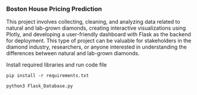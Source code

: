 ### Boston House Pricing Prediction

This project involves collecting, cleaning, and analyzing data related to natural and lab-grown diamonds, creating interactive visualizations using Plotly, and developing a user-friendly dashboard with Flask as the backend for deployment. This type of project can be valuable for stakeholders in the diamond industry, researchers, or anyone interested in understanding the differences between natural and lab-grown diamonds.


Install required libraries and run code file

```pip install -r requirements.txt```


```python3 Flask_Database.py```
